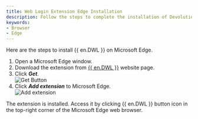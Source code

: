 ```yaml
---
title: Web Login Extension Edge Installation
description: Follow the steps to complete the installation of Devolutions Web Login in the Edge web browser. 
keywords:
- Browser
- Edge
---
```


Here are the steps to install {{ en.DWL }} on Microsoft Edge.

1. Open a Microsoft Edge window. 
1. Download the extension from [{{ en.DWL }}](https://devolutions.net/web-login) website page.
1. Click ***Get***.  
![Get Button](/img/en/kb/KB4809.png)  
1. Click ***Add extension*** to Microsoft Edge.  
![Add extension](/img/en/kb/KB4810.png)  

The extension is installed. Access it by clicking {{ en.DWL }} button icon in the top-right corner of the Microsoft Edge web browser.